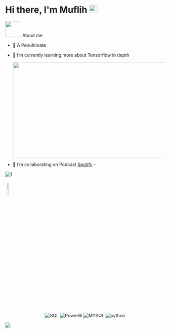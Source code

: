 <h1>Hi there, I'm Muflih <img src="https://media.giphy.com/media/hvRJCLFzcasrR4ia7z/giphy.gif" width="25px"></h1> 

 <picture><img src = "https://github.com/7oSkaaa/7oSkaaa/blob/main/Images/about_me.gif?raw=true" width = 50px></picture> About me

- 🔭 A Penultimate 
- 🌱 I’m currently learning more about Tensorflow in depth
     
     <p align="center">
  <img width="500" height="300" src="https://user-images.githubusercontent.com/55251741/126354943-9191dd62-9fd9-45c9-b5a4-a90ed3d9f602.gif">
</p>

     
 
- 🎤 I’m collaborating on Podcast [Spotify](https://open.spotify.com/show/0Xjsp5N1RiHlXl92E1SDxr?si=uSoi7RNjQYKdWF587h2Rnw&utm_source=copy-link&dl_branch=1) -

![1](https://user-images.githubusercontent.com/55251741/126361130-b61cfcac-6762-4245-b88d-9ddcd1f0035e.PNG)

<img width="10%" style="padding:5px" src="https://img.icons8.com/color/144/000000/python.png"/>


<!DOCTYPE html>
<html lang="en">

<head>
    <meta charset="UTF-8">
    <meta name="viewport" content="Python, initial-scale=1.0">
    <!--     <title>README</title> -->
</head>

<body>
    <div align="center">
    </div>
    <div align ="center">
        <p>
        <img src="https://img.shields.io/badge/SQL-0078D6?style=for-the-badge&logo=windows&logoColor=white" alt="SQL">
        <img src="https://img.shields.io/badge/PowerBi-E95420?style=for-the-badge&logo=ubuntu&logoColor=white" alt="PowerBi">
        <!-- </p>
        <p> -->
        <img src="https://img.shields.io/badge/MYSQL-0078D6?style=for-the-badge&logo=windows&logoColor=white" alt="MYSQL">
        <img src="https://img.shields.io/badge/python-0078d4?style=for-the-badge&logo=windows-11&logoColor=white" alt="python">
        </p>
    </div>



<img src="https://user-images.githubusercontent.com/73097560/115834477-dbab4500-a447-11eb-908a-139a6edaec5c.gif">
